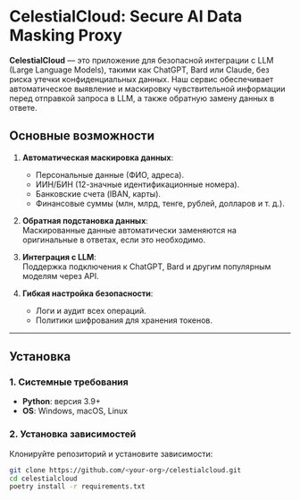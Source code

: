 # CelestialCloud: Secure AI Data Masking Proxy

**CelestialCloud** — это приложение для безопасной интеграции с LLM (Large Language Models), такими как ChatGPT, Bard или Claude, без риска утечки конфиденциальных данных. Наш сервис обеспечивает автоматическое выявление и маскировку чувствительной информации перед отправкой запроса в LLM, а также обратную замену данных в ответе.

## Основные возможности
1. **Автоматическая маскировка данных**:
   - Персональные данные (ФИО, адреса).
   - ИИН/БИН (12-значные идентификационные номера).
   - Банковские счета (IBAN, карты).
   - Финансовые суммы (млн, млрд, тенге, рублей, долларов и т. д.).

2. **Обратная подстановка данных**:  
   Маскированные данные автоматически заменяются на оригинальные в ответах, если это необходимо.

3. **Интеграция с LLM**:  
   Поддержка подключения к ChatGPT, Bard и другим популярным моделям через API.

4. **Гибкая настройка безопасности**:
   - Логи и аудит всех операций.
   - Политики шифрования для хранения токенов.

---

## Установка

### 1. Системные требования
- **Python**: версия 3.9+
- **OS**: Windows, macOS, Linux

### 2. Установка зависимостей
Клонируйте репозиторий и установите зависимости:
```bash
git clone https://github.com/<your-org>/celestialcloud.git
cd celestialcloud
poetry install -r requirements.txt

